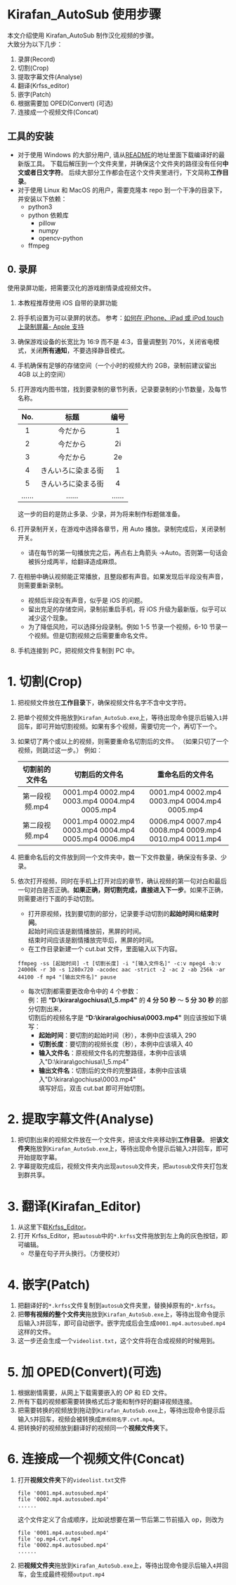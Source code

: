 # Kirafan_AutoSub 使用步骤

本文介绍使用 Kirafan_AutoSub 制作汉化视频的步骤。  
大致分为以下几步：

1. 录屏(Record)
1. 切割(Crop)
1. 提取字幕文件(Analyse)
1. 翻译(Krfss_editor)
1. 嵌字(Patch)
1. 根据需要加 OPED(Convert) (可选)
1. 连接成一个视频文件(Concat)

## 工具的安装

- 对于使用 Windows 的大部分用户, 请从[README](https://github.com/kirafanautodec/Kirafan_AutoSub/blob/master/README.md)的地址里面下载编译好的最新版工具。
  下载后解压到一个文件夹里，并确保这个文件夹的路径没有任何**中文或者日文字符**。
  后续大部分工作都会在这个文件夹里进行，下文简称**工作目录**。
- 对于使用 Linux 和 MacOS 的用户，需要克隆本 repo 到一个干净的目录下，并安装以下依赖：
  - python3
  - python 依赖库
    - pillow
    - numpy
    - opencv-python
  - ffmpeg

## 0. 录屏

使用录屏功能，把需要汉化的游戏剧情录成视频文件。

1. 本教程推荐使用 iOS 自带的录屏功能
1. 将手机设置为可以录屏的状态。
   参考：[如何在 iPhone、iPad 或 iPod touch 上录制屏幕- Apple 支持](https://support.apple.com/zh-cn/HT207935)
1. 确保游戏设备的长宽比为 16:9 而不是 4:3，音量调整到 70%，关闭省电模式，关闭**所有通知**，不要选择静音模式。
1. 手机确保有足够的存储空间（一个小时的视频大约 2GB，录制前建议留出 4GB 以上的空间）
1. 打开游戏内图书馆，找到要录制的章节列表，记录要录制的小节数量，及每节名称。

   | No. |        标题        | 编号 |
   | :-: | :----------------: | :--: |
   |  1  |      今だから      |  1   |
   |  2  |      今だから      |  2i  |
   |  3  |      今だから      |  2e  |
   |  4  | きんいろに染まる街 |  1   |
   |  5  | きんいろに染まる街 |  4   |
   | ……  |         ……         |  ……  |

   这一步的目的是防止多录、少录，并为将来制作标题做准备。

1. 打开录制开关，在游戏中选择各章节，用 Auto 播放。录制完成后，关闭录制开关。
   - 请在每节的第一句播放完之后，再点右上角箭头 →Auto。否则第一句话会被拆分成两半，给翻译造成麻烦。
1. 在相册中确认视频能正常播放，且整段都有声音。如果发现后半段没有声音，则需要重新录制。
   - 视频后半段没有声音，似乎是 iOS 的问题。
   - 留出充足的存储空间，录制前重启手机，将 iOS 升级为最新版，似乎可以减少这个现象。
   - 为了降低风险，可以选择分段录制。例如 1-5 节录一个视频，6-10 节录一个视频。但是切割视频之后需要重命名文件。
1. 手机连接到 PC，把视频文件复制到 PC 中。

# 1. 切割(Crop)

1.  把视频文件放在**工作目录**下，确保视频文件名字不含中文字符。
1.  把单个视频文件拖放到`Kirafan_AutoSub.exe`上，等待出现命令提示后输入`1`并回车，即可开始切割视频。如果有多个视频，需要切完一个，再切下一个。
1.  如果切了两个或以上的视频，则需要重命名切割后的文件。
    （如果只切了一个视频，则跳过这一步。）
    例如：
    
      | 切割前的文件名 | 切割后的文件名 | 重命名后的文件名 |
      | :------------: | :------------: | :--------------: |
      | 第一段视频.mp4 | 0001.mp4 0002.mp4 0003.mp4 0004.mp4 0005.mp4 | 0001.mp4 0002.mp4 0003.mp4 0004.mp4 0005.mp4 |
      | 第二段视频.mp4 | 0001.mp4 0002.mp4 0003.mp4 0004.mp4 0005.mp4 0006.mp4| 0006.mp4 0007.mp4 0008.mp4 0009.mp4 0010.mp4 0011.mp4 |

1.  把重命名后的文件放到同一个文件夹中，数一下文件数量，确保没有多录、少录。
1.  依次打开视频，同时在手机上打开对应的章节，确认视频的第一句对白和最后一句对白是否正确。**如果正确，则切割完成，直接进入下一步**。如果不正确，则需要进行下面的手动切割。 
    - 打开原视频，找到要切割的部分，记录要手动切割的**起始时间**和**结束时间**。  
    起始时间应该是剧情播放前，黑屏的时间。  
    结束时间应该是剧情播放完毕后，黑屏的时间。
    - 在工作目录新建一个 cut.bat 文件，里面输入以下内容。
  
    `ffmpeg -ss [起始时间] -t [切割长度] -i "[输入文件名]" -c:v mpeg4 -b:v 24000k -r 30 -s 1280x720 -acodec aac -strict -2 -ac 2 -ab 256k -ar 44100 -f mp4 "[输出文件名]" pause`
    - 每次切割都需要更改命令中的 4 个参数：  
      例：把 **“D:\kirara\gochiusa\1_5.mp4"** 的 **4 分 50 秒** ～ **5 分 30 秒** 的部分切割出来，  
      切割后的视频名字是 **“D:\kirara\gochiusa\0003.mp4"** 则应该按如下填写：  
      - **起始时间**：要切割的起始时间（秒），本例中应该填入 290  
      - **切割长度**：要切割的视频长度（秒），本例中应该填入 40  
      - **输入文件名**：原视频文件名的完整路径，本例中应该填入"D:\kirara\gochiusa\1_5.mp4"  
      - **输出文件名**：切割后的文件的完整路径，本例中应该填入"D:\kirara\gochiusa\0003.mp4"  
      填写好后，双击 cut.bat 即可开始切割。  

# 2. 提取字幕文件(Analyse)

1. 把切割出来的视频文件放在一个文件夹，把该文件夹移动到**工作目录**。
   把**该文件夹**拖放到`Kirafan_AutoSub.exe`上，等待出现命令提示后输入`2`并回车，即可开始提取字幕。
1. 字幕提取完成后，视频文件夹内出现`autosub`文件夹，把`autosub`文件夹打包发到群共享。

# 3. 翻译(Kirafan_Editor)

1. 从这里下载[Krfss_Editor](https://github.com/kirafanautodec/Krfss_Editor)。
1. 打开 Krfss_Editor，把`autosub`中的`*.krfss`文件拖放到左上角的灰色按钮，即可编辑。
   - 尽量在句子开头换行。（方便校对）

# 4. 嵌字(Patch)

1. 把翻译好的`*.krfss`文件复制到`autosub`文件夹里，替换掉原有的`*.krfss`。
1. 把**带有视频的整个文件夹**拖放到`Kirafan_AutoSub.exe`上，等待出现命令提示后输入`3`并回车，即可自动嵌字。嵌字完成后会生成`0001.mp4.autosubed.mp4`这样的文件。
1. 这一步还会生成一个`videolist.txt`，这个文件将在合成视频的时候用到。

# 5. 加 OPED(Convert)(可选)

1. 根据剧情需要，从网上下载需要嵌入的 OP 和 ED 文件。
1. 所有下载的视频都需要转换格式后才能和制作好的翻译视频连接。
1. 把需要转换的视频放到拖动到`Kirafan_AutoSub.exe`上，等待出现命令提示后输入`5`并回车，视频会被转换成`原视频名字.cvt.mp4`。
1. 把转换好的视频放到翻译好的视频同一个**视频文件夹**下。

# 6. 连接成一个视频文件(Concat)

1. 打开**视频文件夹**下的`videolist.txt`文件
   ```
   file '0001.mp4.autosubed.mp4'
   file '0002.mp4.autosubed.mp4'
   ......
   ```
   这个文件定义了合成顺序，比如说想要在第一节后第二节前插入 op，则改为
   ```
   file '0001.mp4.autosubed.mp4'
   file 'op.mp4.cvt.mp4'
   file '0002.mp4.autosubed.mp4'
   ......
   ```
1. 把**视频文件夹**拖放到`Kirafan_AutoSub.exe`上，等待出现命令提示后输入`4`并回车，会生成最终视频`output.mp4`
